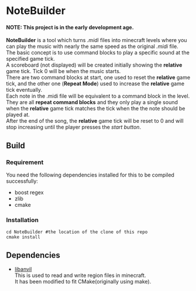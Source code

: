 # NoteBuilder
#### NOTE: This project is in the early development age.
**NoteBuilder** is a tool which turns *.midi* files into minecraft
levels where you can play the music with nearly the same speed as
the original *.midi* file.  
The basic concept is to use command blocks to play a specific sound
at the specified game tick.  
A scoreboard (not displayed) will be created initially
showing the **relative** game tick. Tick 0 will be when the music
starts.  
There are two command blocks at start, one used to reset the **relative**
game tick, and the other one (**Repeat Mode**) used to increase the
**relative** game tick eventually.  
Each note in the .midi file will be equivalent to a command block in
the level. They are all **repeat command blocks** and they only play
a single sound when the **relative** game tick matches the tick when
the the note should be played at.  
After the end of the song, the **relative** game tick will be reset
to 0 and will stop increasing until the player presses the *start
button*.
## Build
### Requirement  
You need the following dependencies installed for this to be
compiled successfully:  
+ boost regex
+ zlib
+ cmake
### Installation
```shell script
cd NoteBuilder #the location of the clone of this repo
cmake install
```
## Dependencies
+ [libanvil](https://github.com/majestic53/libanvil)  
This is used to read and write region files in minecraft.  
It has been modified to fit CMake(originally using make).